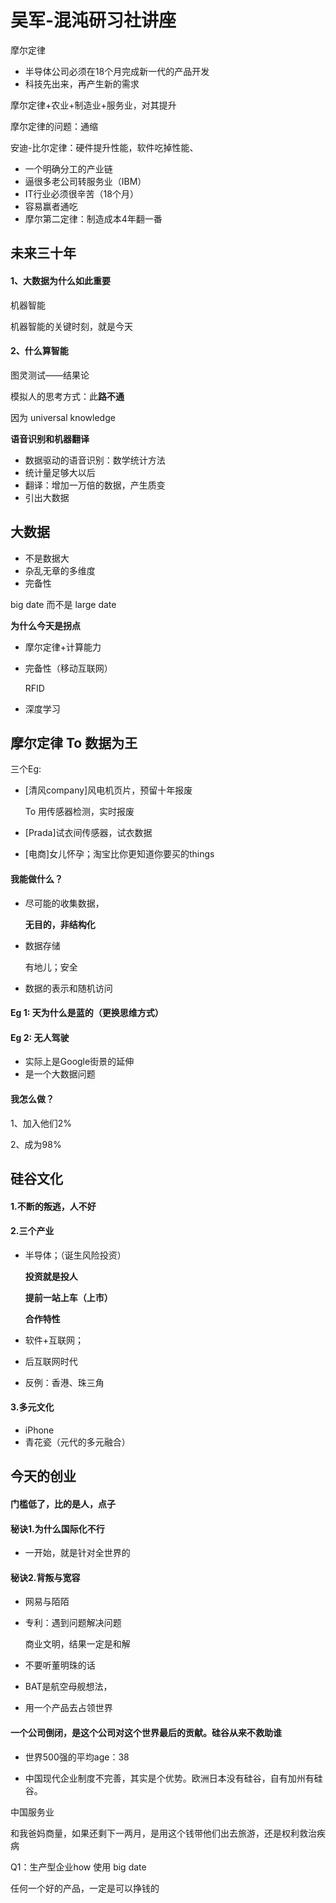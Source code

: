 

# 吴军-混沌研习社讲座

摩尔定律

- 半导体公司必须在18个月完成新一代的产品开发
- 科技先出来，再产生新的需求



摩尔定律+农业+制造业+服务业，对其提升

摩尔定律的问题：通缩



安迪-比尔定律：硬件提升性能，软件吃掉性能、

- 一个明确分工的产业链
- 逼很多老公司转服务业（IBM）
- IT行业必须很辛苦（18个月）
- 容易赢者通吃
- 摩尔第二定律：制造成本4年翻一番

## 未来三十年

#### 1、大数据为什么如此重要

机器智能

机器智能的关键时刻，就是今天

#### 2、什么算智能

图灵测试——结果论

模拟人的思考方式：此**路不通**

因为 universal knowledge



**语音识别和机器翻译**

- 数据驱动的语音识别：数学统计方法
- 统计量足够大以后
- 翻译：增加一万倍的数据，产生质变
- 引出大数据



## 大数据

- 不是数据大
- 杂乱无章的多维度
- 完备性

big date 而不是 large date

**为什么今天是拐点**

- 摩尔定律+计算能力

- 完备性（移动互联网）

  RFID

- 深度学习



## 摩尔定律 To 数据为王

三个Eg:

- [清风company]风电机页片，预留十年报废

  To 用传感器检测，实时报废

- [Prada]试衣间传感器，试衣数据

- [电商]女儿怀孕；淘宝比你更知道你要买的things

#### **我能做什么？**

- 尽可能的收集数据，

  **无目的，非结构化**

- 数据存储

  有地儿；安全

- 数据的表示和随机访问



#### Eg 1: 天为什么是蓝的（更换思维方式）

#### Eg 2: 无人驾驶 

- 实际上是Google街景的延伸
- 是一个大数据问题



#### 我怎么做？

1、加入他们2%

2、成为98%



## 硅谷文化

#### 1.不断的叛逃，人不好

#### 2.三个产业

- 半导体；（诞生风险投资）

  **投资就是投人**

  **提前一站上车（上市）**

  **合作特性**

- 软件+互联网； 

- 后互联网时代

- 反例：香港、珠三角

#### 3.多元文化

- iPhone
- 青花瓷（元代的多元融合）



## 今天的创业

#### 门槛低了，比的是人，点子



#### 秘诀1.为什么国际化不行

- 一开始，就是针对全世界的



#### 秘诀2.背叛与宽容

- 网易与陌陌

- 专利：遇到问题解决问题

  商业文明，结果一定是和解

- 不要听董明珠的话

- BAT是航空母舰想法，

- 用一个产品去占领世界



#### 一个公司倒闭，是这个公司对这个世界最后的贡献。硅谷从来不救助谁

- 世界500强的平均age：38 


- 中国现代企业制度不完善，其实是个优势。欧洲日本没有硅谷，自有加州有硅谷。



中国服务业

和我爸妈商量，如果还剩下一两月，是用这个钱带他们出去旅游，还是权利救治疾病

Q1：生产型企业how 使用 big date



任何一个好的产品，一定是可以挣钱的









